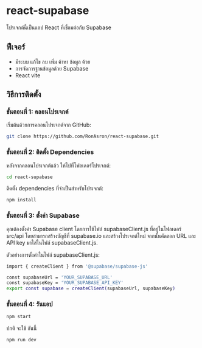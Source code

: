 # react-supabase

โปรเจกต์นี้เป็นแอป React ที่เชื่อมต่อกับ Supabase

## ฟีเจอร์

- มีระบบ แก้ไข ลบ เพิ่ม ค้าหา ข้อมูล ด้วย 
- การจัดการฐานข้อมูลด้วย Supabase
- React vite 

## วิธีการติดตั้ง

### ขั้นตอนที่ 1: คลอนโปรเจกต์

เริ่มต้นด้วยการคลอนโปรเจกต์จาก GitHub:

```bash
git clone https://github.com/RonAsron/react-supabase.git
```
### ขั้นตอนที่ 2: ติดตั้ง Dependencies
หลังจากคลอนโปรเจกต์แล้ว ให้ไปที่โฟลเดอร์โปรเจกต์:

```bash
cd react-supabase
```

ติดตั้ง dependencies ที่จำเป็นสำหรับโปรเจกต์:
```bash
npm install
```

### ขั้นตอนที่ 3: ตั้งค่า Supabase
คุณต้องตั้งค่า Supabase client โดยการใช้ไฟล์ supabaseClient.js ที่อยู่ในโฟลเดอร์ src/api โดยสามารถสร้างบัญชีที่ supabase.io และสร้างโปรเจกต์ใหม่ จากนั้นคัดลอก URL และ API key มาใส่ในไฟล์ supabaseClient.js.

ตัวอย่างการตั้งค่าในไฟล์ supabaseClient.js:
```bash
import { createClient } from '@supabase/supabase-js'

const supabaseUrl = 'YOUR_SUPABASE_URL'
const supabaseKey = 'YOUR_SUPABASE_API_KEY'
export const supabase = createClient(supabaseUrl, supabaseKey)
```

### ขั้นตอนที่ 4: รันแอป

```bash
npm start
```
ปกติ จะใช้ อันนี้ 
```bash
npm run dev
```



